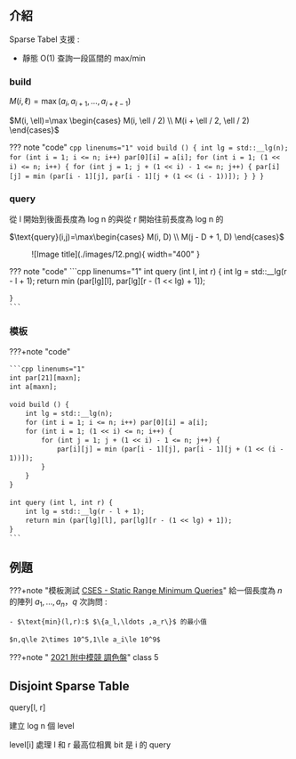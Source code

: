 ## 介紹

Sparse Tabel 支援 :

- 靜態 O(1) 查詢一段區間的 max/min

### build

$M(i, \ell) = \max(a_i, a_{i+1}, \ldots, a_{i+ \ell -1})$

$M(i, \ell)=\max \begin{cases} M(i, \ell / 2) \\ M(i + \ell / 2, \ell / 2) \end{cases}$

??? note "code"
	```cpp linenums="1"
	void build () {
	    int lg = std::__lg(n);
	    for (int i = 1; i <= n; i++) par[0][i] = a[i];
	    for (int i = 1; (1 << i) <= n; i++) {
	        for (int j = 1; j + (1 << i) - 1 <= n; j++) {
	            par[i][j] = min (par[i - 1][j], par[i - 1][j + (1 << (i - 1))]);
	        }
	    }
	}
	```
	
### query

從 l 開始到後面長度為 log n 的與從 r 開始往前長度為 log n 的

$\text{query}(i,j)=\max\begin{cases} M(i, D) \\ M(j - D + 1, D) \end{cases}$

<figure markdown>
  ![Image title](./images/12.png){ width="400" }
</figure>

??? note "code"
	```cpp linenums="1"
	int query (int l, int r) {
	    int lg = std::__lg(r - l + 1);
	    return min (par[lg][l], par[lg][r - (1 << lg) + 1]);
	    
	}
	```

### 模板

???+note "code"

	```cpp linenums="1"
	int par[21][maxn];
	int a[maxn];
	
	void build () {
	    int lg = std::__lg(n);
	    for (int i = 1; i <= n; i++) par[0][i] = a[i];
	    for (int i = 1; (1 << i) <= n; i++) {
	        for (int j = 1; j + (1 << i) - 1 <= n; j++) {
	            par[i][j] = min (par[i - 1][j], par[i - 1][j + (1 << (i - 1))]);
	        }
	    }
	}
	
	int query (int l, int r) {
	    int lg = std::__lg(r - l + 1);
	    return min (par[lg][l], par[lg][r - (1 << lg) + 1]);
	}
	```

## 例題

???+note "模板測試 [CSES - Static Range Minimum Queries](https://cses.fi/problemset/task/1647)"
	給一個長度為 $n$ 的陣列 $a_1,\ldots ,a_n$，$q$ 次詢問 :
	
	- $\text{min}(l,r):$ $\{a_l,\ldots ,a_r\}$ 的最小值

	$n,q\le 2\times 10^5,1\le a_i\le 10^9$
	
???+note " [2021 附中模競 調色盤]()"
	class 5
	
## Disjoint Sparse Table

query[l, r]

建立 log n 個 level

level[i] 處理 l 和 r 最高位相異 bit 是 i 的 query